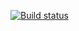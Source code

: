 [![Build status](https://ci.appveyor.com/api/projects/status/6sbjk1u8vlnryeav?svg=true)](https://ci.appveyor.com/project/Alla1311/selenidecard1)